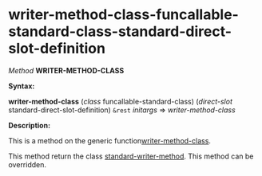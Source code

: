 writer-method-class-funcallable-standard-class-standard-direct-slot-definition
==============================================================================

*Method* **WRITER-METHOD-CLASS**

**Syntax:**

**writer-method-class** (*class* funcallable-standard-class) (*direct-slot* standard-direct-slot-definition) `&rest` *initargs* => *writer-method-class*

**Description:**

This is a method on the generic function[writer-method-class](writer-method-class.md).

This method return the class [standard-writer-method](class-standard-writer-method.md). This method can be overridden.
